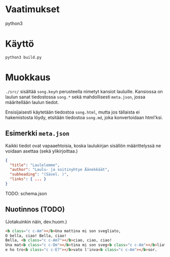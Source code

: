 
# Vaatimukset
python3

# Käyttö
`python3 build.py`

# Muokkaus
`./src/` sisältää `song.key`n perusteella nimetyt kansiot lauluille. Kansiossa on laulun sanat tiedostossa `song.*` sekä mahdollisesti `meta.json`, jossa määritellään laulun tiedot.

Ensisijaisesti käytetään tiedostoa `song.html`, mutta jos tällaista ei hakemistosta löydy, etsitään tiedostoa `song.md`, joka konvertoidaan html'ksi.

## Esimerkki `meta.json`
Kaikki tiedot ovat vapaaehtoisia, koska laulukirjan sisällön määrittelyssä ne voidaan asettaa (sekä ylikirjoittaa.)
```json
{
  "title": "Laulelemme",
  "author": "Laulu- ja soitinyhtye Äänekkäät",
  "subheading": "(Sävel. )",
  "links": { ... }
}
```
TODO: schema.json 

## Nuotinnos (TODO)
(Jotakuinkin näin, dev.huom.)
```html
<b class="c c-Am"></b>Una mattina mi son svegliato,
O bella, ciao! Bella, ciao!
Bella, <b class="c c-Am7"></b>ciao, ciao, ciao!
Una mat<b class="c c-Dm"></b>tina mi son sveg<b class="c c-Am"></b>liato
e ho tro<b class="c c-E7"></b>vato l'inva<b class="c c-Am"></b>sor.
```
